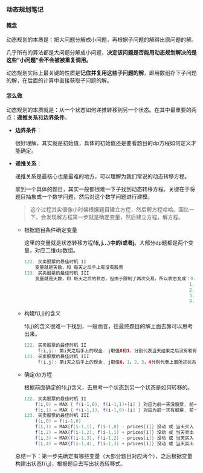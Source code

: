 ### 动态规划笔记

#### 概念

动态规划的本质是：把大问题分解成小问题，再根据子问题的解得出原问题的解。

几乎所有的算法都是大问题分解成小问题，**决定该问题是否能用动态规划解决的是这些”小问题“会不会被被重复调用。**

动态规划实际上最关键的性质是**记住并复用这些子问题的解**，即用数组存下子问题的解，在后面的计算中直接获取子问题的解。

#### 怎么做

动态规划的本质就是：从一个状态如何递推转移到另一个状态。在其中最重要的两点：**递推关系**和**边界条件**。

- **边界条件**：

  很好理解，其实就是初始值，具体的初始值还是要看题目的dp方程如何定义才能确定。

- **递推关系**：

  递推关系是最核心也是最难的地方，可以理解为我们常说的动态转移方程。

  拿到一个具体的题目，其实一般都很难一下子找到动态转移方程。关键在于将题目抽象成一个数学问题，然后对这个数学问题进行建模。

  > 这个过程其实很像小时候根据题目建立方程，然后解方程哈哈。回忆一下，会发现解方程第一步就是确定变量，然后建立方程，解方程。

  - 根据题目条件确定变量

    这里的变量就是状态转移方程**f(i, j...)**中的**i或者j**。大部分dp题都是两个变量，对应二维dp数组。

    ```java
    122. 买卖股票的最佳时机 II
        变量就是天数，和 每天之后手上有没有股票
    123. 买卖股票的最佳时机 III
        变量就是天数，和 每天之后的状态，但由于限制了两次交易，所以状态变成：0. 没股票 且 没买过
                                                                 1. 有股票 且 买过一次
                                                                 2. 没股票 且 卖过一次
                                                                 3. 有股票 且 买过两次
                                                                 4. 没股票 且 卖过两次
    
    ```

  - 构建f(i,j)的含义

    f(i,j)的含义很难一下找到，一般而言，往最终题目的解上面去靠可以思考出来。

    ```java
    122. 买卖股票的最佳时机 II
         f(i,j): 第i天之后手上的现金. j取值0和1，分别代表当天结束之后没有和有股票
    123. 买卖股票的最佳时机 III
         f(i,j): 第i天之后手上的现金. j取值0，1，2，3，4分别代表上面所述状态
    ```

  - 确定dp方程

    根据前面确定的f(i,j)含义，去思考一个状态到另一个状态是如何转移的。

    ```java
    122. 买卖股票的最佳时机 II
    	f(i,0) = MAX { f(i-1,0), f(i-1,1)+[i] } 对应为前一天没股票, 前一天有股票但今天卖了
    	f(i,1) = MAX { f(i-1,1), f(i-1,0)-[i] } 对应为前一天有股票, 前一天没股票但今天买了 
    123. 买卖股票的最佳时机 III
        f(i,0) = f(i-1,0)
        f(i,1) = MAX{f(i-1,1), f(i-1,0) - prices[i]} 没动 或 当天买入
        f(i,2) = MAX{f(i-1,2), f(i-1,1) + prices[i]} 没动 或 当天卖出
        f(i,3) = MAX{f(i-1,3), f(i-1,2) - prices[i]} 没动 或 当天买入
        f(i,4) = MAX{f(i-1,4), f(i-1,3) + prices[i]} 没动 或 当天卖出
    ```

  总结一下：第一步先确定有哪些变量（大部分题目对应两个），之后根据变量构建出状态f(i,j)，根据题目去写出状态转移式。

